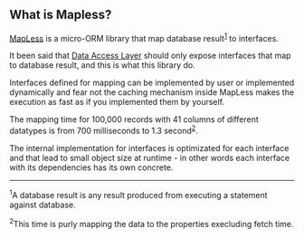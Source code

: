 ## What is Mapless?

[MapLess](https://github.com/muh00mad/MapLess/) is a micro-ORM library that map database result<sup>[1](#note1)</sup> to interfaces.

It been said that [Data Access Layer](https://en.wikipedia.org/wiki/Data_access_layer) should only expose interfaces that map to database result, and this is what this library do.

Interfaces defined for mapping can be implemented by user or implemented dynamically and fear not the caching mechanism inside MapLess makes the execution as fast as if you implemented them by yourself.

The mapping time for 100,000 records with 41 columns of different datatypes is from 700 milliseconds to 1.3 second<sup>[2](#note2)</sup>.

The internal implementation for interfaces is optimizated for each interface and that lead to small object size at runtime - in other words each interface with its dependencies has its own concrete.

---
<sup><a name="#note1">1</a></sup>A database result is any result produced from executing a statement against database.

<sup><a name="#note2">2</a></sup>This time is purly mapping the data to the properties execluding fetch time.
